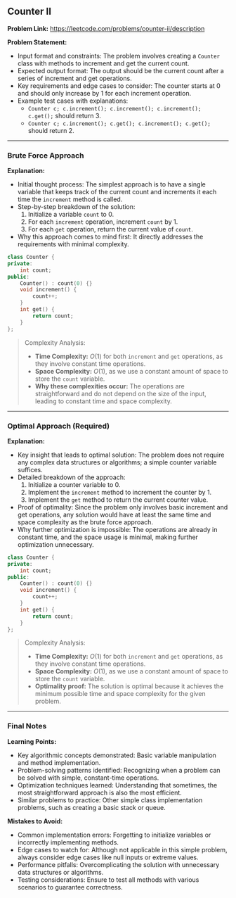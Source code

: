 ## Counter II
**Problem Link:** https://leetcode.com/problems/counter-ii/description

**Problem Statement:**
- Input format and constraints: The problem involves creating a `Counter` class with methods to increment and get the current count.
- Expected output format: The output should be the current count after a series of increment and get operations.
- Key requirements and edge cases to consider: The counter starts at 0 and should only increase by 1 for each increment operation.
- Example test cases with explanations:
    - `Counter c; c.increment(); c.increment(); c.increment(); c.get();` should return 3.
    - `Counter c; c.increment(); c.get(); c.increment(); c.get();` should return 2.

---

### Brute Force Approach

**Explanation:**
- Initial thought process: The simplest approach is to have a single variable that keeps track of the current count and increments it each time the `increment` method is called.
- Step-by-step breakdown of the solution:
    1. Initialize a variable `count` to 0.
    2. For each `increment` operation, increment `count` by 1.
    3. For each `get` operation, return the current value of `count`.
- Why this approach comes to mind first: It directly addresses the requirements with minimal complexity.

```cpp
class Counter {
private:
    int count;
public:
    Counter() : count(0) {}
    void increment() {
        count++;
    }
    int get() {
        return count;
    }
};
```

> Complexity Analysis:
> - **Time Complexity:** $O(1)$ for both `increment` and `get` operations, as they involve constant time operations.
> - **Space Complexity:** $O(1)$, as we use a constant amount of space to store the `count` variable.
> - **Why these complexities occur:** The operations are straightforward and do not depend on the size of the input, leading to constant time and space complexity.

---

### Optimal Approach (Required)

**Explanation:**
- Key insight that leads to optimal solution: The problem does not require any complex data structures or algorithms; a simple counter variable suffices.
- Detailed breakdown of the approach:
    1. Initialize a counter variable to 0.
    2. Implement the `increment` method to increment the counter by 1.
    3. Implement the `get` method to return the current counter value.
- Proof of optimality: Since the problem only involves basic increment and get operations, any solution would have at least the same time and space complexity as the brute force approach.
- Why further optimization is impossible: The operations are already in constant time, and the space usage is minimal, making further optimization unnecessary.

```cpp
class Counter {
private:
    int count;
public:
    Counter() : count(0) {}
    void increment() {
        count++;
    }
    int get() {
        return count;
    }
};
```

> Complexity Analysis:
> - **Time Complexity:** $O(1)$ for both `increment` and `get` operations, as they involve constant time operations.
> - **Space Complexity:** $O(1)$, as we use a constant amount of space to store the `count` variable.
> - **Optimality proof:** The solution is optimal because it achieves the minimum possible time and space complexity for the given problem.

---

### Final Notes

**Learning Points:**
- Key algorithmic concepts demonstrated: Basic variable manipulation and method implementation.
- Problem-solving patterns identified: Recognizing when a problem can be solved with simple, constant-time operations.
- Optimization techniques learned: Understanding that sometimes, the most straightforward approach is also the most efficient.
- Similar problems to practice: Other simple class implementation problems, such as creating a basic stack or queue.

**Mistakes to Avoid:**
- Common implementation errors: Forgetting to initialize variables or incorrectly implementing methods.
- Edge cases to watch for: Although not applicable in this simple problem, always consider edge cases like null inputs or extreme values.
- Performance pitfalls: Overcomplicating the solution with unnecessary data structures or algorithms.
- Testing considerations: Ensure to test all methods with various scenarios to guarantee correctness.